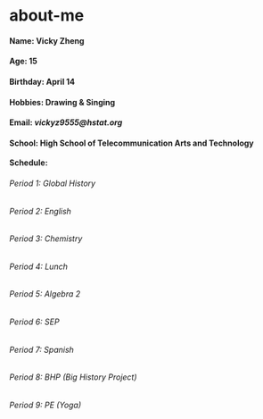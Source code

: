 # about-me
 #### Name: Vicky Zheng
 
 #### Age: 15
 
 #### Birthday: April 14 
 
 #### Hobbies: Drawing & Singing
 
 #### Email: _vickyz9555@hstat.org_

 #### School: High School of Telecommunication Arts and Technology
 
 **Schedule:** 

 ###### _Period 1: Global History_
 ###### _Period 2: English_
 ###### _Period 3: Chemistry_
 ###### _Period 4: Lunch_
 ###### _Period 5: Algebra 2_
 ###### _Period 6: SEP_
 ###### _Period 7: Spanish_
 ###### _Period 8: BHP (Big History Project)_
 ###### _Period 9: PE (Yoga)_

